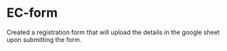 # EC-form
Created a registration form that will upload the details in the google sheet upon submitting the form.
